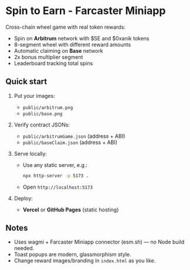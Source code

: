 # Spin to Earn - Farcaster Miniapp

Cross-chain wheel game with real token rewards:
- Spin on **Arbitrum** network with $SE and $0xanik tokens
- 8-segment wheel with different reward amounts
- Automatic claiming on **Base** network
- 2x bonus multiplier segment
- Leaderboard tracking total spins

## Quick start

1. Put your images:
   - `public/arbitrum.png`
   - `public/base.png`

2. Verify contract JSONs:
   - `public/arbitrumGame.json` (address + ABI)
   - `public/baseClaim.json` (address + ABI)

3. Serve locally:
   - Use any static server, e.g.:
     ```bash
     npx http-server -p 5173 .
     ```
   - Open `http://localhost:5173`

4. Deploy:
   - **Vercel** or **GitHub Pages** (static hosting)

## Notes
- Uses wagmi + Farcaster Miniapp connector (esm.sh) — no Node build needed.
- Toast popups are modern, glassmorphism style.
- Change reward images/branding in `index.html` as you like.
